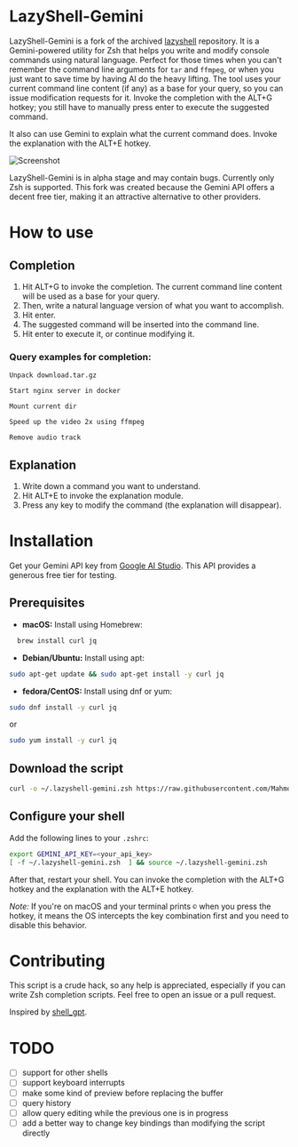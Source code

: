 # LazyShell-Gemini

LazyShell-Gemini is a fork of the archived [lazyshell](https://github.com/not-poma/lazyshell) repository. It is a Gemini-powered utility for Zsh that helps you write and modify console commands using natural language. Perfect for those times when you can't remember the command line arguments for `tar` and `ffmpeg`, or when you just want to save time by having AI do the heavy lifting. The tool uses your current command line content (if any) as a base for your query, so you can issue modification requests for it. Invoke the completion with the ALT+G hotkey; you still have to manually press enter to execute the suggested command.

It also can use Gemini to explain what the current command does. Invoke the explanation with the ALT+E hotkey.

![Screenshot](https://raw.githubusercontent.com/not-poma/lazyshell/master/screenshot.gif)

LazyShell-Gemini is in alpha stage and may contain bugs. Currently only Zsh is supported. This fork was created because the Gemini API offers a decent free tier, making it an attractive alternative to other providers.

# How to use

## Completion

1. Hit ALT+G to invoke the completion. The current command line content will be used as a base for your query.
2. Then, write a natural language version of what you want to accomplish.
3. Hit enter.
4. The suggested command will be inserted into the command line.
5. Hit enter to execute it, or continue modifying it.

### Query examples for completion:
```
Unpack download.tar.gz

Start nginx server in docker

Mount current dir

Speed up the video 2x using ffmpeg

Remove audio track
```

## Explanation

1. Write down a command you want to understand.
2. Hit ALT+E to invoke the explanation module.
3. Press any key to modify the command (the explanation will disappear).

# Installation

Get your Gemini API key from [Google AI Studio](https://aistudio.google.com/). This API provides a generous free tier for testing.

## Prerequisites
- **macOS:** Install using Homebrew:

```zsh
  brew install curl jq
```
- **Debian/Ubuntu:** Install using apt:

```zsh
sudo apt-get update && sudo apt-get install -y curl jq
```
- **fedora/CentOS:** Install using dnf or yum:

```zsh
sudo dnf install -y curl jq
```
or
```zsh
sudo yum install -y curl jq
```
## Download the script
```zsh
curl -o ~/.lazyshell-gemini.zsh https://raw.githubusercontent.com/MahmoudAdelbghany/lazyshell-gemini/master/lazyshell.zsh
```

## Configure your shell
Add the following lines to your `.zshrc`:
```zsh
export GEMINI_API_KEY=<your_api_key>
[ -f ~/.lazyshell-gemini.zsh  ] && source ~/.lazyshell-gemini.zsh 

```
After that, restart your shell. You can invoke the completion with the ALT+G hotkey and the explanation with the ALT+E hotkey.

_Note:_ If you're on macOS and your terminal prints `©` when you press the hotkey, it means the OS intercepts the key combination first and you need to disable this behavior.
# Contributing

This script is a crude hack, so any help is appreciated, especially if you can write Zsh completion scripts. Feel free to open an issue or a pull request.

Inspired by [shell_gpt](https://github.com/TheR1D/shell_gpt).
# TODO

- [ ]  support for other shells
- [ ]  support keyboard interrupts
- [ ]  make some kind of preview before replacing the buffer
- [ ]  query history
- [ ]  allow query editing while the previous one is in progress
- [ ]  add a better way to change key bindings than modifying the script directly